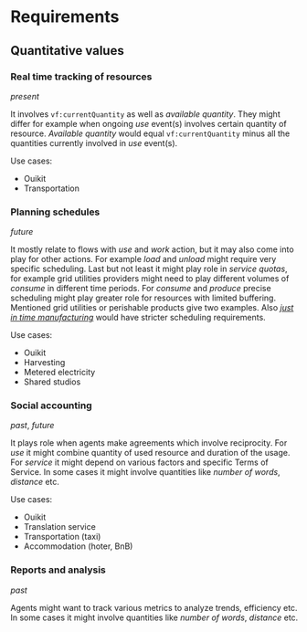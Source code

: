 # Requirements

## Quantitative values

### Real time tracking of resources

*present*

It involves `vf:currentQuantity` as well as *available quantity*. They might differ for example when ongoing *use* event(s) involves certain quantity of resource. *Available quantity* would equal `vf:currentQuantity` minus all the quantities currently involved in *use* event(s).

Use cases:

* Ouikit
* Transportation

### Planning schedules

*future*

It mostly relate to flows with *use* and *work* action, but it may also come into play for other actions. For example *load* and *unload* might require very specific scheduling. Last but not least it might play role in *service quotas*, for example grid utilities providers might need to play different volumes of *consume* in different time periods. For *consume* and *produce* precise scheduling might play greater role for resources with limited buffering. Mentioned grid utilities or perishable products give two examples. Also [*just in time manufacturing*](https://en.wikipedia.org/wiki/Just-in-time_manufacturing) would have stricter scheduling requirements.

Use cases:

* Ouikit
* Harvesting
* Metered electricity
* Shared studios

### Social accounting

*past*, *future*

It plays role when agents make agreements which involve reciprocity. For *use* it might combine quantity of used resource and duration of the usage. For *service* it might depend on various factors and specific Terms of Service. In some cases it might involve quantities like *number of words*, *distance* etc.

Use cases:

* Ouikit
* Translation service
* Transportation (taxi)
* Accommodation (hoter, BnB)

### Reports and analysis

*past*

Agents might want to track various metrics to analyze trends, efficiency etc. In some cases it might involve quantities like *number of words*, *distance* etc.
